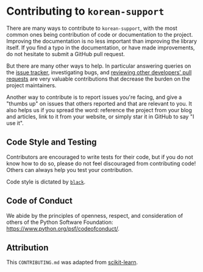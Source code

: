 Contributing to `korean-support`
============================

There are many ways to contribute to `korean-support`, with the most common ones
being contribution of code or documentation to the project. Improving the
documentation is no less important than improving the library itself. If you
find a typo in the documentation, or have made improvements, do not hesitate to
submit a GitHub pull request.

But there are many other ways to help. In particular answering queries on the
[issue tracker](https://github.com/scottgigante/korean-support/issues),
investigating bugs, and [reviewing other developers' pull
requests](https://github.com/scottgigante/korean-support/pulls)
are very valuable contributions that decrease the burden on the project
maintainers.

Another way to contribute is to report issues you're facing, and give a "thumbs
up" on issues that others reported and that are relevant to you. It also helps
us if you spread the word: reference the project from your blog and articles,
link to it from your website, or simply star it in GitHub to say "I use it".

Code Style and Testing
----------------------

Contributors are encouraged to write tests for their code, but if you do not know how to do so, please do not feel discouraged from contributing code! Others can always help you test your contribution.

Code style is dictated by [`black`](https://pypi.org/project/black/#installation-and-usage).

Code of Conduct
---------------

We abide by the principles of openness, respect, and consideration of others
of the Python Software Foundation: https://www.python.org/psf/codeofconduct/.

Attribution
---------------

This `CONTRIBUTING.md` was adapted from [scikit-learn](https://github.com/scikit-learn/scikit-learn/blob/master/CONTRIBUTING.md).
